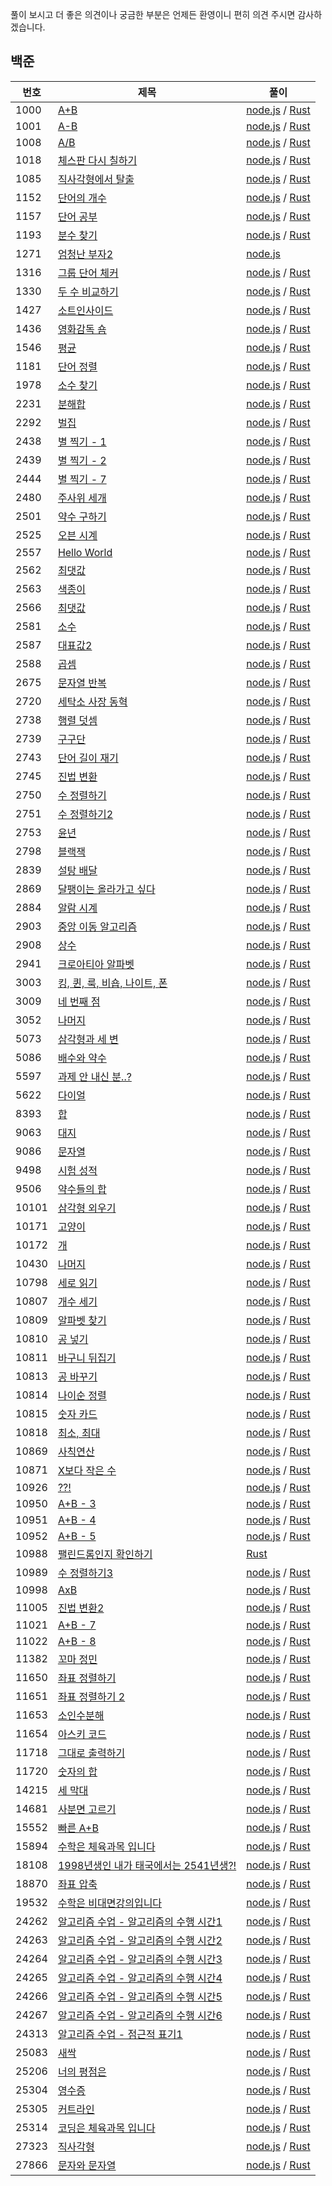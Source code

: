 풀이 보시고 더 좋은 의견이나 궁금한 부분은 언제든 환영이니 편히 의견 주시면 감사하겠습니다.

## 백준
| 번호  | 제목   | 풀이                                                                |
|------|-------|--------------------------------------------------------------------|
| 1000 | [A+B](./baekjoon/1000/README.md) | [node.js](./baekjoon/1000/node.js) / [Rust](./baekjoon/1000/rust.rs) |
| 1001 | [A-B](./baekjoon/1001/README.md) | [node.js](./baekjoon/1001/node.js) / [Rust](./baekjoon/1001/rust.rs) |
| 1008 | [A/B](./baekjoon/1008/README.md) | [node.js](./baekjoon/1008/node.js) / [Rust](./baekjoon/1008/rust.rs) |
| 1018 | [체스판 다시 칠하기](./baekjoon/1018/README.md) | [node.js](./baekjoon/1018/node.js) / [Rust](./baekjoon/1018/rust.rs) |
| 1085 | [직사각형에서 탈출](./baekjoon/1085/README.md) | [node.js](./baekjoon/1085/node.js) / [Rust](./baekjoon/1085/rust.rs) |
| 1152 | [단어의 개수](./baekjoon/1152/README.md) | [node.js](./baekjoon/1152/node.js) / [Rust](./baekjoon/1152/rust.rs) |
| 1157 | [단어 공부](./baekjoon/1157/README.md) | [node.js](./baekjoon/1157/node.js) / [Rust](./baekjoon/1157/rust.rs) |
| 1193 | [분수 찾기](./baekjoon/1193/README.md) | [node.js](./baekjoon/1193/node.js) / [Rust](./baekjoon/1193/rust.rs) |
| 1271 | [엄청난 부자2](./baekjoon/1271/README.md) | [node.js](./baekjoon/1271/node.js) |
| 1316 | [그룹 단어 체커](./baekjoon/1316/README.md) | [node.js](./baekjoon/1316/node.js) / [Rust](./baekjoon/1316/rust.rs) |
| 1330 | [두 수 비교하기](./baekjoon/1330/README.md) | [node.js](./baekjoon/1330/node.js) / [Rust](./baekjoon/1330/rust.rs) |
| 1427 | [소트인사이드](./baekjoon/1427/README.md) | [node.js](./baekjoon/1427/node.js) / [Rust](./baekjoon/1427/rust.rs) |
| 1436 | [영화감독 숌](./baekjoon/1436/README.md) | [node.js](./baekjoon/1436/node.js) / [Rust](./baekjoon/1436/rust.rs) |
| 1546 | [평균](./baekjoon/1546/README.md) | [node.js](./baekjoon/1546/node.js) / [Rust](./baekjoon/1546/rust.rs) |
| 1181 | [단어 정렬](./baekjoon/1181/README.md) | [node.js](./baekjoon/1181/node.js) / [Rust](./baekjoon/1181/rust.rs) |
| 1978 | [소수 찾기](./baekjoon/1978/README.md) | [node.js](./baekjoon/1978/node.js) / [Rust](./baekjoon/1978/rust.rs) |
| 2231 | [분해합](./baekjoon/2231/README.md) | [node.js](./baekjoon/2231/node.js) / [Rust](./baekjoon/2231/rust.rs) |
| 2292 | [벌집](./baekjoon/2292/README.md) | [node.js](./baekjoon/2292/node.js) / [Rust](./baekjoon/2292/rust.rs) |
| 2438 | [별 찍기 - 1](./baekjoon/2438/README.md) | [node.js](./baekjoon/2438/node.js) / [Rust](./baekjoon/2438/rust.rs) |
| 2439 | [별 찍기 - 2](./baekjoon/2439/README.md) | [node.js](./baekjoon/2439/node.js) / [Rust](./baekjoon/2439/rust.rs) |
| 2444 | [별 찍기 - 7](./baekjoon/2444/README.md) | [node.js](./baekjoon/2444/node.js) / [Rust](./baekjoon/2444/rust.rs) |
| 2480 | [주사위 세개](./baekjoon/2480/README.md) | [node.js](./baekjoon/2480/node.js) / [Rust](./baekjoon/2480/rust.rs) |
| 2501 | [약수 구하기](./baekjoon/2501/README.md) | [node.js](./baekjoon/2501/node.js) / [Rust](./baekjoon/2501/rust.rs) |
| 2525 | [오븐 시계](./baekjoon/2525/README.md) | [node.js](./baekjoon/2525/node.js) / [Rust](./baekjoon/2525/rust.rs) |
| 2557 | [Hello World](./baekjoon/2557/README.md) | [node.js](./baekjoon/2557/node.js) / [Rust](./baekjoon/2557/rust.rs) |
| 2562 | [최댓값](./baekjoon/2562/README.md) | [node.js](./baekjoon/2562/node.js) / [Rust](./baekjoon/2562/rust.rs) |
| 2563 | [색종이](./baekjoon/2563/README.md) | [node.js](./baekjoon/2563/node.js) / [Rust](./baekjoon/2563/rust.rs) |
| 2566 | [최댓값](./baekjoon/2566/README.md) | [node.js](./baekjoon/2566/node.js) / [Rust](./baekjoon/2566/rust.rs) |
| 2581 | [소수](./baekjoon/2581/README.md) | [node.js](./baekjoon/2581/node.js) / [Rust](./baekjoon/2581/rust.rs) |
| 2587 | [대표값2](./baekjoon/2587/README.md) | [node.js](./baekjoon/2587/node.js) / [Rust](./baekjoon/2587/rust.rs) |
| 2588 | [곱셈](./baekjoon/2588/README.md) | [node.js](./baekjoon/2588/node.js) / [Rust](./baekjoon/2588/rust.rs) |
| 2675 | [문자열 반복](./baekjoon/2675/README.md) | [node.js](./baekjoon/2675/node.js) / [Rust](./baekjoon/2675/rust.rs) |
| 2720 | [세탁소 사장 동혁](./baekjoon/2720/README.md) | [node.js](./baekjoon/2720/node.js) / [Rust](./baekjoon/2720/rust.rs) |
| 2738 | [행렬 덧셈](./baekjoon/2738/README.md) | [node.js](./baekjoon/2738/node.js) / [Rust](./baekjoon/2738/rust.rs) |
| 2739 | [구구단](./baekjoon/2739/README.md) | [node.js](./baekjoon/2739/node.js) / [Rust](./baekjoon/2739/rust.rs) |
| 2743 | [단어 길이 재기](./baekjoon/2743/README.md) | [node.js](./baekjoon/2743/node.js) / [Rust](./baekjoon/2743/rust.rs) |
| 2745 | [진법 변환](./baekjoon/2745/README.md) | [node.js](./baekjoon/2745/node.js) / [Rust](./baekjoon/2745/rust.rs) |
| 2750 | [수 정렬하기](./baekjoon/2750/README.md) | [node.js](./baekjoon/2750/node.js) / [Rust](./baekjoon/2750/rust.rs) |
| 2751 | [수 정렬하기2](./baekjoon/2751/README.md) | [node.js](./baekjoon/2751/node.js) / [Rust](./baekjoon/2751/rust.rs) |
| 2753 | [윤년](./baekjoon/2753/README.md) | [node.js](./baekjoon/2753/node.js) / [Rust](./baekjoon/2753/rust.rs) |
| 2798 | [블랙잭](./baekjoon/2798/README.md) | [node.js](./baekjoon/2798/node.js) / [Rust](./baekjoon/2798/rust.rs) |
| 2839 | [설탕 배달](./baekjoon/2839/README.md) | [node.js](./baekjoon/2839/node.js) / [Rust](./baekjoon/2839/rust.rs) |
| 2869 | [달팽이는 올라가고 싶다](./baekjoon/2869/README.md) | [node.js](./baekjoon/2869/node.js) / [Rust](./baekjoon/2869/rust.rs) |
| 2884 | [알람 시계](./baekjoon/2884/README.md) | [node.js](./baekjoon/2884/node.js) / [Rust](./baekjoon/2884/rust.rs) |
| 2903 | [중앙 이동 알고리즘](./baekjoon/2903/README.md) | [node.js](./baekjoon/2903/node.js) / [Rust](./baekjoon/2903/rust.rs) |
| 2908 | [상수](./baekjoon/2908/README.md) | [node.js](./baekjoon/2908/node.js) / [Rust](./baekjoon/2908/rust.rs) |
| 2941 | [크로아티아 알파벳](./baekjoon/2941/README.md) | [node.js](./baekjoon/2941/node.js) / [Rust](./baekjoon/2941/rust.rs) |
| 3003 | [킹, 퀸, 룩, 비숍, 나이트, 폰](./baekjoon/3003/README.md) | [node.js](./baekjoon/3003/node.js) / [Rust](./baekjoon/3003/rust.rs) |
| 3009 | [네 번째 점](./baekjoon/3009/README.md) | [node.js](./baekjoon/3009/node.js) / [Rust](./baekjoon/3009/rust.rs) |
| 3052 | [나머지](./baekjoon/3052/README.md) | [node.js](./baekjoon/3052/node.js) / [Rust](./baekjoon/3052/rust.rs) |
| 5073 | [삼각형과 세 변](./baekjoon/5073/README.md) | [node.js](./baekjoon/5073/node.js) / [Rust](./baekjoon/5073/rust.rs) |
| 5086 | [배수와 약수](./baekjoon/5086/README.md) | [node.js](./baekjoon/5086/node.js) / [Rust](./baekjoon/5086/rust.rs) |
| 5597 | [과제 안 내신 분..?](./baekjoon/5597/README.md) | [node.js](./baekjoon/5597/node.js) / [Rust](./baekjoon/5597/rust.rs) |
| 5622 | [다이얼](./baekjoon/5622/README.md) | [node.js](./baekjoon/5622/node.js) / [Rust](./baekjoon/5622/rust.rs) |
| 8393 | [합](./baekjoon/8393/README.md) | [node.js](./baekjoon/8393/node.js) / [Rust](./baekjoon/8393/rust.rs) |
| 9063 | [대지](./baekjoon/9063/README.md) | [node.js](./baekjoon/9063/node.js) / [Rust](./baekjoon/9063/rust.rs) |
| 9086 | [문자열](./baekjoon/9086/README.md) | [node.js](./baekjoon/9086/node.js) / [Rust](./baekjoon/9086/rust.rs) |
| 9498 | [시험 성적](./baekjoon/9498/README.md) | [node.js](./baekjoon/9498/node.js) / [Rust](./baekjoon/9498/rust.rs) |
| 9506 | [약수들의 합](./baekjoon/9506/README.md) | [node.js](./baekjoon/9506/node.js) / [Rust](./baekjoon/9506/rust.rs) |
| 10101 | [삼각형 외우기](./baekjoon/10101/README.md) | [node.js](./baekjoon/10101/node.js) / [Rust](./baekjoon/10101/rust.rs) |
| 10171 | [고양이](./baekjoon/10171/README.md) | [node.js](./baekjoon/10171/node.js) / [Rust](./baekjoon/10171/rust.rs) |
| 10172 | [개](./baekjoon/10172nREADME.md)  | [node.js](./baekjoon/10172node.js) / [Rust](./baekjoon/10172rust.rs) |
| 10430 | [나머지](./baekjoon/10430/README.md) | [node.js](./baekjoon/10430/node.js) / [Rust](./baekjoon/10430/rust.rs) |
| 10798 | [세로 읽기](./baekjoon/10798/README.md) | [node.js](./baekjoon/10798/node.js) / [Rust](./baekjoon/10798/rust.rs) |
| 10807 | [개수 세기](./baekjoon/10807/README.md) | [node.js](./baekjoon/10807/node.js) / [Rust](./baekjoon/10807/rust.rs) |
| 10809 | [알파벳 찾기](./baekjoon/10809/README.md) | [node.js](./baekjoon/10809/node.js) / [Rust](./baekjoon/10809/rust.rs) |
| 10810 | [공 넣기](./baekjoon/10810/README.md) | [node.js](./baekjoon/10810/node.js) / [Rust](./baekjoon/10810/rust.rs) |
| 10811 | [바구니 뒤집기](./baekjoon/10811/README.md) | [node.js](./baekjoon/10811/node.js) / [Rust](./baekjoon/10811/rust.rs) |
| 10813 | [공 바꾸기](./baekjoon/10813/README.md) | [node.js](./baekjoon/10813/node.js) / [Rust](./baekjoon/10813/rust.rs) |
| 10814 | [나이순 정렬](./baekjoon/10814/README.md) | [node.js](./baekjoon/10814/node.js) / [Rust](./baekjoon/10814/rust.rs) |
| 10815 | [숫자 카드](./baekjoon/10815/README.md) | [node.js](./baekjoon/10815/node.js) / [Rust](./baekjoon/10815/rust.rs) |
| 10818 | [최소, 최대](./baekjoon/10818/README.md) | [node.js](./baekjoon/10818/node.js) / [Rust](./baekjoon/10818/rust.rs) |
| 10869 | [사칙연산](./baekjoon/10869/README.md) | [node.js](./baekjoon/10869/node.js) / [Rust](./baekjoon/10869/rust.rs) |
| 10871 | [X보다 작은 수](./baekjoon/10871/README.md) | [node.js](./baekjoon/10871/node.js) / [Rust](./baekjoon/10871/rust.rs) |
| 10926 | [??!](./baekjoon/10926/README.md) | [node.js](./baekjoon/10926/node.js) / [Rust](./baekjoon/10926/rust.rs) |
| 10950 | [A+B - 3](./baekjoon/10950/README.md) | [node.js](./baekjoon/10950/node.js) / [Rust](./baekjoon/10950/rust.rs) |
| 10951 | [A+B - 4](./baekjoon/10951/README.md) | [node.js](./baekjoon/10951/node.js) / [Rust](./baekjoon/10951/rust.rs) |
| 10952 | [A+B - 5](./baekjoon/10952/README.md) | [node.js](./baekjoon/10952/node.js) / [Rust](./baekjoon/10952/rust.rs) |
| 10988 | [팰린드롬인지 확인하기](./baekjoon/10988/README.md) | [Rust](./baekjoon/10988/rust.rs) |
| 10989 | [수 정렬하기3](./baekjoon/10989/README.md) | [node.js](./baekjoon/10989/node.js) / [Rust](./baekjoon/10989/rust.rs) |
| 10998 | [AxB](./baekjoon/10998/README.md) | [node.js](./baekjoon/10998/node.js) / [Rust](./baekjoon/10998/rust.rs) |
| 11005 | [진법 변환2](./baekjoon/11005/README.md) | [node.js](./baekjoon/11005/node.js) / [Rust](./baekjoon/11005/rust.rs) |
| 11021 | [A+B - 7](./baekjoon/11021/README.md) | [node.js](./baekjoon/11021/node.js) / [Rust](./baekjoon/11021/rust.rs) |
| 11022 | [A+B - 8](./baekjoon/11022/README.md) | [node.js](./baekjoon/11022/node.js) / [Rust](./baekjoon/11022/rust.rs) |
| 11382 | [꼬마 정민](./baekjoon/11382/README.md) | [node.js](./baekjoon/11382/node.js) / [Rust](./baekjoon/11382/rust.rs) |
| 11650 | [좌표 정렬하기](./baekjoon/11650/README.md) | [node.js](./baekjoon/11650/node.js) / [Rust](./baekjoon/11650/rust.rs) |
| 11651 | [좌표 정렬하기 2](./baekjoon/11651/README.md) | [node.js](./baekjoon/11651/node.js) / [Rust](./baekjoon/11651/rust.rs) |
| 11653 | [소인수분해](./baekjoon/11653/README.md) | [node.js](./baekjoon/11653/node.js) / [Rust](./baekjoon/11653/rust.rs) |
| 11654 | [아스키 코드](./baekjoon/11654/README.md) | [node.js](./baekjoon/11654/node.js) / [Rust](./baekjoon/11654/rust.rs) |
| 11718 | [그대로 출력하기](./baekjoon/11718/README.md) | [node.js](./baekjoon/11718/node.js) / [Rust](./baekjoon/11718/rust.rs) |
| 11720 | [숫자의 합](./baekjoon/11720/README.md) | [node.js](./baekjoon/11720/node.js) / [Rust](./baekjoon/11720/rust.rs) |
| 14215 | [세 막대](./baekjoon/14215/README.md) | [node.js](./baekjoon/14215/node.js) / [Rust](./baekjoon/14215/rust.rs) |
| 14681 | [사분면 고르기](./baekjoon/14681/README.md) | [node.js](./baekjoon/14681/node.js) / [Rust](./baekjoon/14681/rust.rs) |
| 15552 | [빠른 A+B](./baekjoon/15552/README.md) | [node.js](./baekjoon/15552/node.js) / [Rust](./baekjoon/15552/rust.rs) |
| 15894 | [수학은 체육과목 입니다](./baekjoon/15894/README.md) | [node.js](./baekjoon/15894/node.js) / [Rust](./baekjoon/15894/rust.rs) |
| 18108 | [1998년생인 내가 태국에서는 2541년생?!](./baekjoon/18108/README.md) | [node.js](./baekjoon/18108/node.js) / [Rust](./baekjoon/18108/rust.rs) |
| 18870 | [좌표 압축](./baekjoon/18870/README.md) | [node.js](./baekjoon/18870/node.js) / [Rust](./baekjoon/18870/rust.rs) |
| 19532 | [수학은 비대면강의입니다](./baekjoon/19532/README.md) | [node.js](./baekjoon/19532/node.js) / [Rust](./baekjoon/19532/rust.rs) |
| 24262 | [알고리즘 수업 - 알고리즘의 수행 시간1](./baekjoon/24262/README.md) | [node.js](./baekjoon/24262/node.js) / [Rust](./baekjoon/24262/rust.rs) |
| 24263 | [알고리즘 수업 - 알고리즘의 수행 시간2](./baekjoon/24263/README.md) | [node.js](./baekjoon/24263/node.js) / [Rust](./baekjoon/24263/rust.rs) |
| 24264 | [알고리즘 수업 - 알고리즘의 수행 시간3](./baekjoon/24264/README.md) | [node.js](./baekjoon/24264/node.js) / [Rust](./baekjoon/24264/rust.rs) |
| 24265 | [알고리즘 수업 - 알고리즘의 수행 시간4](./baekjoon/24265/README.md) | [node.js](./baekjoon/24265/node.js) / [Rust](./baekjoon/24265/rust.rs) |
| 24266 | [알고리즘 수업 - 알고리즘의 수행 시간5](./baekjoon/24266/README.md) | [node.js](./baekjoon/24266/node.js) / [Rust](./baekjoon/24266/rust.rs) |
| 24267 | [알고리즘 수업 - 알고리즘의 수행 시간6](./baekjoon/24267/README.md) | [node.js](./baekjoon/24267/node.js) / [Rust](./baekjoon/24267/rust.rs) |
| 24313 | [알고리즘 수업 - 점근적 표기1](./baekjoon/24313/README.md) | [node.js](./baekjoon/24313/node.js) / [Rust](./baekjoon/24313/rust.rs) |
| 25083 | [새싹](./baekjoon/25083/README.md) | [node.js](./baekjoon/25083/node.js) / [Rust](./baekjoon/25083/rust.rs) |
| 25206 | [너의 평점은](./baekjoon/25206/README.md) | [node.js](./baekjoon/25206/node.js) / [Rust](./baekjoon/25206/rust.rs) |
| 25304 | [영수증](./baekjoon/25304/README.md) | [node.js](./baekjoon/25304/node.js) / [Rust](./baekjoon/25304/rust.rs) |
| 25305 | [커트라인](./baekjoon/25305/README.md) | [node.js](./baekjoon/25305/node.js) / [Rust](./baekjoon/25305/rust.rs) |
| 25314 | [코딩은 체육과목 입니다](./baekjoon/25314/README.md) | [node.js](./baekjoon/25314/node.js) / [Rust](./baekjoon/25314/rust.rs) |
| 27323 | [직사각형](./baekjoon/27323/README.md) | [node.js](./baekjoon/27323/node.js) / [Rust](./baekjoon/27323/rust.rs) |
| 27866 | [문자와 문자열](./baekjoon/27866/README.md) | [node.js](./baekjoon/27866/node.js) / [Rust](./baekjoon/27866/rust.rs) |
